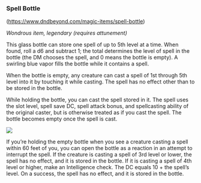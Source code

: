 ### Spell Bottle

(https://www.dndbeyond.com/magic-items/spell-bottle)

_Wondrous item, legendary (requires attunement)_

This glass bottle can store one spell of up to 5th level at a time. When found, roll a d6 and subtract 1; the total determines the level of spell in the bottle (the DM chooses the spell, and 0 means the bottle is empty). A swirling blue vapor fills the bottle while it contains a spell.

When the bottle is empty, any creature can cast a spell of 1st through 5th level into it by touching it while casting. The spell has no effect other than to be stored in the bottle.

While holding the bottle, you can cast the spell stored in it. The spell uses the slot level, spell save DC, spell attack bonus, and spellcasting ability of the original caster, but is otherwise treated as if you cast the spell. The bottle becomes empty once the spell is cast.

[![](https://media.dndbeyond.com/compendium-images/egtw/yDOyqyOocErRgYJK/06-07.png)](https://media.dndbeyond.com/compendium-images/egtw/yDOyqyOocErRgYJK/06-07.png)

If you’re holding the empty bottle when you see a creature casting a spell within 60 feet of you, you can open the bottle as a reaction in an attempt to interrupt the spell. If the creature is casting a spell of 3rd level or lower, the spell has no effect, and it is stored in the bottle. If it is casting a spell of 4th level or higher, make an Intelligence check. The DC equals 10 + the spell’s level. On a success, the spell has no effect, and it is stored in the bottle.